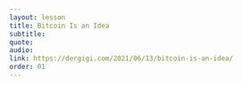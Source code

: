```yaml
---
layout: lesson
title: Bitcoin Is an Idea
subtitle:
quote:
audio:
link: https://dergigi.com/2021/06/13/bitcoin-is-an-idea/
order: 01
---
```

